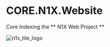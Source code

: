 # CORE.N1X.Website
Core Indexing the ** N1X Web Project **

![n1x_tile_logo](https://cloud.githubusercontent.com/assets/13474314/20525218/728463c8-b0e4-11e6-83b0-c67744b25e12.jpg)
